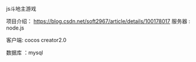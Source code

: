 js斗地主游戏

项目介绍：  https://blog.csdn.net/soft2967/article/details/100178017
服务器 : node.js

客户端:   cocos creator2.0

数据库 ：mysql
